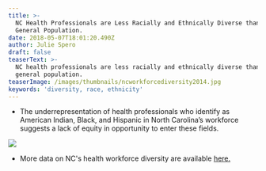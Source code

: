```yaml
---
title: >-
  NC Health Professionals are Less Racially and Ethnically Diverse than the
  General Population.
date: 2018-05-07T18:01:20.490Z
author: Julie Spero
draft: false
teaserText: >-
  NC health professionals are less racially and ethnically diverse than the
  general population.
teaserImage: /images/thumbnails/ncworkforcediversity2014.jpg
keywords: 'diversity, race, ethnicity'
---
```


* The underrepresentation of health professionals who identify as American Indian, Black, and Hispanic in North Carolina’s workforce suggests a lack of equity in opportunity to enter these fields.

![](/images/posts/ncworkforcediversity2014.jpg)

* More data on NC's health workforce diversity are available [here.](http://www.ncmedicaljournal.com/content/77/2/141.full)
